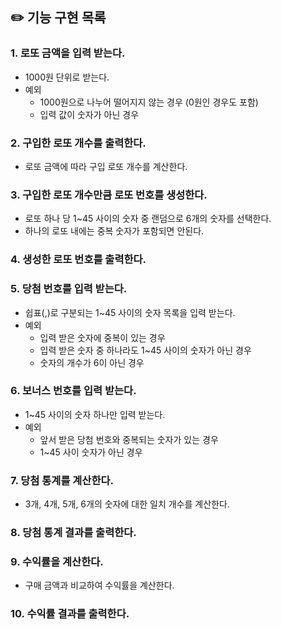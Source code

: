 ## ✏️ 기능 구현 목록

### 1. 로또 금액을 입력 받는다.

- 1000원 단위로 받는다.
- 예외
    - 1000원으로 나누어 떨어지지 않는 경우 (0원인 경우도 포함)
    - 입력 값이 숫자가 아닌 경우

### 2. 구입한 로또 개수를 출력한다.

- 로또 금액에 따라 구입 로또 개수를 계산한다.

### 3. 구입한 로또 개수만큼 로또 번호를 생성한다.

- 로또 하나 당 1~45 사이의 숫자 중 랜덤으로 6개의 숫자를 선택한다.
- 하나의 로또 내에는 중복 숫자가 포함되면 안된다.

### 4. 생성한 로또 번호를 출력한다.

### 5. 당첨 번호를 입력 받는다.

- 쉽표(,)로 구분되는 1~45 사이의 숫자 목록을 입력 받는다.
- 예외
    - 입력 받은 숫자에 중복이 있는 경우
    - 입력 받은 숫자 중 하나라도 1~45 사이의 숫자가 아닌 경우
    - 숫자의 개수가 6이 아닌 경우

### 6. 보너스 번호를 입력 받는다.

- 1~45 사이의 숫자 하나만 입력 받는다.
- 예외
    - 앞서 받은 당첨 번호와 중복되는 숫자가 있는 경우
    - 1~45 사이 숫자가 아닌 경우

### 7. 당첨 통계를 계산한다.

- 3개, 4개, 5개, 6개의 숫자에 대한 일치 개수를 계산한다.

### 8. 당첨 통계 결과를 출력한다.

### 9. 수익률을 계산한다.

- 구매 금액과 비교하여 수익률을 계산한다.

### 10. 수익률 결과를 출력한다.